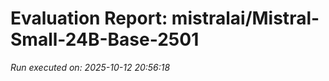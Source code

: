 # Evaluation Report: mistralai/Mistral-Small-24B-Base-2501

*Run executed on: 2025-10-12 20:56:18*

